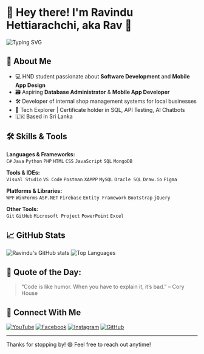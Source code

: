 # 👋 Hey there! I'm Ravindu Hettiarachchi, aka Rav 🎯

![Typing SVG](https://readme-typing-svg.demolab.com?font=Fira+Code&pause=1000&center=true&vCenter=true&width=435&lines=Passionate+about+coding+and+tech+💻;Loves+learning+new+things+🚀)

## 🚀 About Me
- 💻 HND student passionate about **Software Development** and **Mobile App Design**
- 🗃️ Aspiring **Database Administrator** & **Mobile App Developer**
- 🛠️ Developer of internal shop management systems for local businesses
- 🧠 Tech Explorer | Certificate holder in SQL, API Testing, AI Chatbots
- 🇱🇰 Based in Sri Lanka

## 🛠️ Skills & Tools

**Languages & Frameworks:**  
`C#` `Java` `Python` `PHP` `HTML` `CSS` `JavaScript` `SQL` `MongoDB`

**Tools & IDEs:**  
`Visual Studio` `VS Code` `Postman` `XAMPP` `MySQL` `Oracle SQL` `Draw.io` `Figma`

**Platforms & Libraries:**  
`WPF` `WinForms` `ASP.NET` `Firebase` `Entity Framework` `Bootstrap` `jQuery`

**Other Tools:**  
`Git` `GitHub` `Microsoft Project` `PowerPoint` `Excel`

## 📈 GitHub Stats

![Ravindu's GitHub stats](https://github-readme-stats.vercel.app/api?username=YOUR_USERNAME&show_icons=true&theme=radical)
![Top Languages](https://github-readme-stats.vercel.app/api/top-langs/?username=YOUR_USERNAME&layout=compact)

## 🎵 Quote of the Day:
> “Code is like humor. When you have to explain it, it’s bad.” – Cory House

## 🔗 Connect With Me

[![YouTube](https://img.shields.io/badge/YouTube-red?style=for-the-badge&logo=youtube)](https://www.youtube.com/)
[![Facebook](https://img.shields.io/badge/Facebook-1877F2?style=for-the-badge&logo=facebook&logoColor=white)](https://facebook.com/)
[![Instagram](https://img.shields.io/badge/Instagram-E4405F?style=for-the-badge&logo=instagram&logoColor=white)](https://instagram.com/)
[![GitHub](https://img.shields.io/badge/GitHub-333?style=for-the-badge&logo=github&logoColor=white)](https://github.com/YOUR_USERNAME)

---

Thanks for stopping by! 😄 Feel free to reach out anytime!


